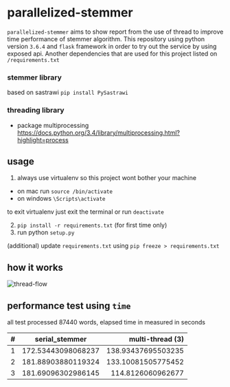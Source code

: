 # parallelized-stemmer
`parallelized-stemmer` aims to show report from the use of thread to improve time performance of stemmer algorithm.
This repository using python version `3.6.4` and `flask` framework in order to try out the service by using exposed api. 
Another dependencies that are used for this project listed on `/requirements.txt`

### stemmer library
based on sastrawi `pip install PySastrawi`

### threading library
- package multiprocessing https://docs.python.org/3.4/library/multiprocessing.html?highlight=process

## usage
1. always use virtualenv so this project wont bother your machine
- on mac run `source /bin/activate`
- on windows `\Scripts\activate`

to exit virtualenv just exit the terminal or run `deactivate`

2. `pip install -r requirements.txt` (for first time only)
3. run python `setup.py`

(additional)
update `requirements.txt` using `pip freeze > requirements.txt`

## how it works
![thread-flow](https://user-images.githubusercontent.com/4990180/46242844-a3f6d080-c3f7-11e8-8293-936bf563d0e9.jpeg)

## performance test using `time`
all test processed 87440 words, elapsed time in measured in seconds

| #  | serial_stemmer     | multi-thread (3)   |
| -- |:------------------:| ------------------:|
| 1  | 172.53443098068237 | 138.93437695503235 |
| 2  | 181.88903880119324 | 133.10081505775452 |
| 3  | 181.69096302986145 | 114.8126060962677  |

